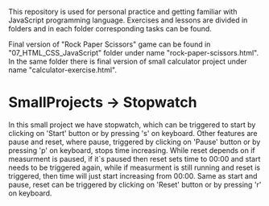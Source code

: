 This repository is used for personal practice and getting familiar with JavaScript programming language.
Exercises and lessons are divided in folders and in each folder corresponding tasks can be found.

Final version of "Rock Paper Scissors" game can be found in "07_HTML_CSS_JavaScript" folder under name "rock-paper-scissors.html".
In the same folder there is final version of small calculator project under name "calculator-exercise.html".

# SmallProjects -> Stopwatch

In this small project we have stopwatch, which can be triggered to start by clicking on 'Start' button or by pressing 's' on keyboard.
Other features are pause and reset, where pause, triggered by clicking on 'Pause' button or by pressing 'p' on keyboard, stops time increasing.
While reset depends on if measurment is paused, if it`s paused then reset sets time to 00:00 and start needs to be triggered again, while if measurment
is still running and reset is triggered, then time will just start increasing from 00:00. Same as start and pause, reset can be triggered by clicking on
'Reset' button or by pressing 'r' on keyboard.
